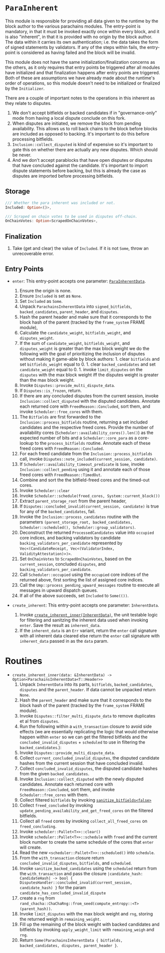 # `ParaInherent`

This module is responsible for providing all data given to the runtime by the block author to the various parachains modules. The entry-point is mandatory, in that it must be invoked exactly once within every block, and it is also "inherent", in that it is provided with no origin by the block author. The data within it carries its own authentication; i.e. the data takes the form of signed statements by validators. If any of the steps within fails, the entry-point is considered as having failed and the block will be invalid.

This module does not have the same initialization/finalization concerns as the others, as it only requires that entry points be triggered after all modules have initialized and that finalization happens after entry points are triggered. Both of these are assumptions we have already made about the runtime's order of operations, so this module doesn't need to be initialized or finalized by the `Initializer`.

There are a couple of important notes to the operations in this inherent as they relate to disputes.

1. We don't accept bitfields or backed candidates if in "governance-only" mode from having a local dispute conclude on this fork.
1. When disputes are initiated, we remove the block from pending availability. This allows us to roll back chains to the block before blocks are included as opposed to backing. It's important to do this before processing bitfields.
1. `Inclusion::collect_disputed` is kind of expensive so it's important to gate this on whether there are actually any new disputes. Which should be never.
1. And we don't accept parablocks that have open disputes or disputes that have concluded against the candidate. It's important to import dispute statements before backing, but this is already the case as disputes are imported before processing bitfields.

## Storage

```rust
/// Whether the para inherent was included or not.
Included: Option<()>,
```

```rust
/// Scraped on chain votes to be used in disputes off-chain.
OnChainVotes: Option<ScrapedOnChainVotes>,
```

## Finalization

1. Take (get and clear) the value of `Included`. If it is not `Some`, throw an unrecoverable error.

## Entry Points

* `enter`: This entry-point accepts one parameter: [`ParaInherentData`](../types/runtime.md#ParaInherentData).
    1. Ensure the origin is none.
    1. Ensure `Included` is set as `None`.
    1. Set `Included` as `Some`.
    1. Unpack `ParachainsInherentData` into `signed_bitfields`, `backed_candidates`, `parent_header`, and `disputes`.
    1. Hash the parent header and make sure that it corresponds to the block hash of the parent (tracked by the `frame_system` FRAME module),
    1. Calculate the `candidate_weight`, `bitfields_weight`, and `disputes_weight`.
    1. If the sum of `candidate_weight`, `bitfields_weight`, and `disputes_weight` is greater than the max block weight we do the following with the goal of prioritizing the inclusion of disputes without making it game-able by block authors:
      1. clear `bitfields` and set `bitfields_weight` equal to 0.
      1. clear `backed_candidates` and set `candidate_weight` equal to 0.
      1. invoke `limit_disputes` on the `disputes` with the max block weight iff the disputes weight is greater than the max block weight.
    1. Invoke `Disputes::provide_multi_dispute_data`.
    1. If `Disputes::is_frozen`, return.
    1. If there are any concluded disputes from the current session, invoke `Inclusion::collect_disputed` with the disputed candidates. Annotate each returned core with `FreedReason::Concluded`, sort them, and invoke `Scheduler::free_cores` with them.
    1. The `Bitfields` are first forwarded to the `Inclusion::process_bitfields` routine, returning a set included candidates and the respective freed cores. Provide the number of availability cores (`Scheduler::availability_cores().len()`) as the expected number of bits and a `Scheduler::core_para` as a core-lookup to the `process_bitfields` routine. Annotate each of these freed cores with `FreedReason::Concluded`.
    1. For each freed candidate from the `Inclusion::process_bitfields` call, invoke `Disputes::note_included(current_session, candidate)`.
    1. If `Scheduler::availability_timeout_predicate` is `Some`, invoke `Inclusion::collect_pending` using it and annotate each of those freed cores with `FreedReason::TimedOut`.
    1. Combine and sort the the bitfield-freed cores and the timed-out cores.
    1. Invoke `Scheduler::clear`
    1. Invoke `Scheduler::schedule(freed_cores, System::current_block())`
    1. Extract `parent_storage_root` from the parent header,
    1. If `Disputes::concluded_invalid(current_session, candidate)` is true for any of the `backed_candidates`, fail.
    1. Invoke the `Inclusion::process_candidates` routine with the parameters `(parent_storage_root, backed_candidates, Scheduler::scheduled(), Scheduler::group_validators)`.
    1. Deconstruct the returned `ProcessedCandidates` value into `occupied` core indices, and backing validators by candidate `backing_validators_per_candidate` represented by `Vec<(CandidateReceipt, Vec<(ValidatorIndex, ValidityAttestation)>)>`.
    1. Set `OnChainVotes` to `ScrapedOnChainVotes`, based on the `current_session`, concluded `disputes`, and `backing_validators_per_candidate`.
    1. Call `Scheduler::occupied` using the `occupied` core indices of the returned  above, first sorting the list of assigned core indices.
    1. Call the `Ump::process_pending_upward_messages` routine to execute all messages in upward dispatch queues.
    1. If all of the above succeeds, set `Included` to `Some(())`.


* `create_inherent`: This entry-point accepts one parameter: `InherentData`.
  1. Invoke [`create_inherent_inner(InherentData)`](#routines), the unit testable logic for filtering and sanitzing the inherent data used when invoking `enter`. Save the result as `inherent_data`.
  1. If the `inherent_data` is an `Err` variant, return the `enter` call signature with all inherent data cleared else return the `enter` call signature with `inherent_data` passed in as the `data` param.

# Routines

* `create_inherent_inner(data: &InherentData) -> Option<ParachainsInherentData<T::Header>>`
  1. Unpack `InherentData` into its parts, `bitfields`, `backed_candidates`, `disputes` and the `parent_header`. If data cannot be unpacked return `None`.
  1. Hash the `parent_header` and make sure that it corresponds to the block hash of the parent (tracked by the `frame_system` FRAME module).
  1. Invoke `Disputes::filter_multi_dispute_data` to remove duplicates et al from `disputes`.
  1. Run the following within a  `with_transaction` closure to avoid side effects (we are essentially replicating the logic that would otherwise happen within `enter` so we can get the filtered bitfields and the `concluded_invalid_disputes` + `scheduled` to use in filtering the `backed_candidates`.):
    1. Invoke `Disputes::provide_multi_dispute_data`.
    1. Collect `current_concluded_invalid_disputes`, the disputed candidate hashes from the current session that have concluded invalid.
    1. Collect `concluded_invalid_disputes`, the disputed candidate hashes from the given `backed_candidates`.
    1. Invoke `Inclusion::collect_disputed` with the newly disputed candidates. Annotate each returned core with `FreedReason::Concluded`, sort them, and invoke `Scheduler::free_cores` with them.
    1. Collect filtered `bitfields` by invoking [`sanitize_bitfields<false>`](inclusion.md#Routines)
    1. Collect `freed_concluded` by invoking `update_pending_availability_and_get_freed_cores` on the filtered bitfields.
    1. Collect all `freed` cores by invoking `collect_all_freed_cores` on `freed_concluding`.
    1. Invoke `scheduler::Pallet<T>>::clear()`
    1. Invoke `scheduler::Pallet<T>>::schedule` with `freed` and the current block number to create the same schedule of the cores that `enter` will create.
    1. Read the new `<scheduler::Pallet<T>>::scheduled()` into `schedule`.
    1. From the `with_transaction` closure return `concluded_invalid_disputes`, `bitfields`, and `scheduled`.
  1. Invoke `sanitize_backed_candidates` using the `scheduled` return from the `with_transaction` and pass the closure `|candidate_hash: CandidateHash| -> bool { DisputesHandler::concluded_invalid(current_session, candidate_hash) }` for the param `candidate_has_concluded_invalid_dispute`
  1. create a `rng` from `rand_chacha::ChaChaRng::from_seed(compute_entropy::<T>(parent_hash))`.
  1. Invoke `limit_disputes` with the max block weight and `rng`, storing the returned weigh in `remaining_weight`.
  1. Fill up the remaining of the block weight with backed candidates and bitfields by invoking `apply_weight_limit` with `remaining_weigh` and `rng`.
  1. Return `Some(ParachainsInherentData { bitfields, backed_candidates, disputes, parent_header }`.
